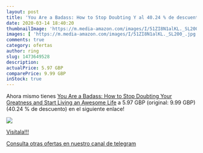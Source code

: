 ```yaml
---
layout: post
title: 'You Are a Badass: How to Stop Doubting Y al 40.24 % de descuento'
date: 2020-03-14 18:40:20
thumbnailImage: 'https://m.media-amazon.com/images/I/51ZI8N1alKL._SL200_.jpg'
images: [ 'https://m.media-amazon.com/images/I/51ZI8N1alKL._SL200_.jpg' ]
comments: true
category: ofertas
author: ring
slug: 1473649528
description:
actualPrice: 5.97 GBP
comparePrice: 9.99 GBP
inStock: true
---
```


Ahora mismo tienes [You Are a Badass: How to Stop Doubting Your Greatness and Start Living an Awesome Life](https://www.amazon.com/dp/1473649528/?tag=redken08-20) a 5.97 GBP (original: 9.99 GBP) (40.24 %  de descuento) en el siguiente enlace!

[![](https://m.media-amazon.com/images/I/51ZI8N1alKL._SL200_.jpg)](https://www.amazon.com/dp/1473649528/?tag=redken08-20)

[Visítala!!!](https://www.amazon.com/dp/1473649528/?tag=redken08-20)

[Consulta otras ofertas en nuestro canal de telegram](https://t.me/s/ofertas25)
